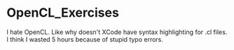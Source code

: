 # OpenCL_Exercises
I hate OpenCL.
Like why doesn't XCode have syntax highlighting for .cl files. I think I wasted 5 hours because of stupid typo errors.
